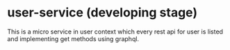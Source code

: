 # user-service (developing stage)

This is a micro service in  user context which every rest api for user is listed and implementing get methods using graphql.
